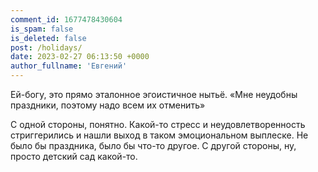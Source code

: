 ```yaml
---
comment_id: 1677478430604
is_spam: false
is_deleted: false
post: /holidays/
date: 2023-02-27 06:13:50 +0000
author_fullname: 'Евгений'
---
```


Ей-богу, это прямо эталонное эгоистичное нытьё. «Мне неудобны праздники, поэтому надо всем их отменить»

С одной стороны, понятно. Какой-то стресс и неудовлетворенность стриггерились и нашли выход в таком эмоциональном выплеске. Не было бы праздника, было бы что-то другое. С другой стороны, ну, просто детский сад какой-то.
